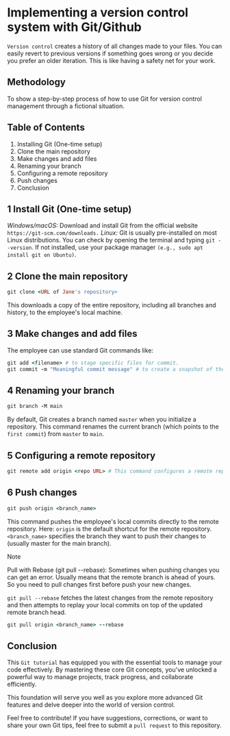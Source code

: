 # Implementing a version control system with Git/Github  

`Version control` creates a history of all changes made to your files. You can easily revert to previous versions if something goes wrong or you decide you prefer an older iteration. This is like having a safety net for your work.

## Methodology

To show a step-by-step process of how to use Git for version control management through a fictional situation.

## Table of Contents

1. Installing Git (One-time setup)
2. Clone the main repository
3. Make changes and add files
4. Renaming your branch
5. Configuring a remote repository
6. Push changes
7. Conclusion

## 1 Install Git (One-time setup)

*Windows/macOS:* Download and install Git from the official website ```https://git-scm.com/downloads.```
*Linux:* Git is usually pre-installed on most Linux distributions. You can check by opening the terminal and typing ```git --version```. If not installed, use your package manager ```(e.g., sudo apt install git on Ubuntu)```.

## 2 Clone the main repository

```ruby
git clone <URL of Jane's repository>
```

This downloads a copy of the entire repository, including all branches and history, to the employee's local machine.

## 3 Make changes and add files

The employee can use standard Git commands like:

```ruby
git add <filename> # to stage specific files for commit.
git commit -m "Meaningful commit message" # to create a snapshot of their changes with a descriptive message
```

## 4 Renaming your branch

```ruby
git branch -M main
```

By default, Git creates a branch named `master` when you initialize a repository. This command renames the current branch (which points to the `first commit`) from `master` to `main`.

## 5 Configuring a remote repository

```ruby
git remote add origin <repo URL> # This command configures a remote repository.
```

## 6 Push changes

```ruby
git push origin <branch_name>
```

This command pushes the employee's local commits directly to the remote repository. Here:
`origin` is the default shortcut for the remote repository.
`<branch_name>` specifies the branch they want to push their changes to (usually master for the main branch).

>[!Note]
> Pull with Rebase (git pull --rebase):
Sometimes when pushing changes you can get an error. Usually means that the remote branch is ahead of yours. So you need to pull changes first before push your new changes.

`git pull --rebase` fetches the latest changes from the remote repository and then attempts to replay your local commits on top of the updated remote branch head.

```ruby
git pull origin <branch_name> --rebase
```

## Conclusion

This `Git tutorial` has equipped you with the essential tools to manage your code effectively. By mastering these core Git concepts, you've unlocked a powerful way to manage projects, track progress, and collaborate efficiently.

This foundation will serve you well as you explore more advanced Git features and delve deeper into the world of version control.

Feel free to contribute! If you have suggestions, corrections, or want to share your own Git tips, feel free to submit a `pull request` to this repository.
